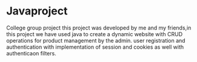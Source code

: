 # Javaproject
College group project 
this project was developed by me and my friends,in this project we have used java to create a dynamic website with CRUD operations for product management by the admin.
user registration and authentication with implementation of session and cookies as well with authenticaon filters.
